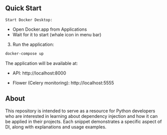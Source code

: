 
## Quick Start
    Start Docker Desktop:
   - Open Docker.app from Applications
   - Wait for it to start (whale icon in menu bar)

3. Run the application:
```bash
docker-compose up
```

The application will be available at:
- API: http://localhost:8000
<!-- - Database: localhost:5432 -->
<!-- - Redis: localhost:6379 -->
- Flower (Celery monitoring): http://localhost:5555


## About

This repository is intended to serve as a resource for Python developers who are interested in learning about dependency injection and how it can be applied in their projects. Each snippet demonstrates a specific aspect of DI, along with explanations and usage examples.


